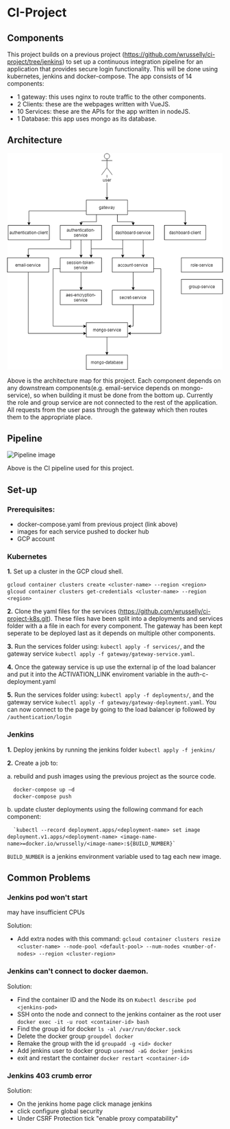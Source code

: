 # CI-Project

## Components 
This project builds on a previous project (https://github.com/wrusselly/ci-project/tree/jenkins) to set up a continuous integration pipeline for an application that provides secure login functionality. This will be done using kubernetes, jenkins and docker-compose. The app consists of 14 components: 
*	1 gateway: this uses nginx to route traffic to the other components.
*	2 Clients: these are the webpages written with VueJS.
*	10 Services: these are the APIs for the app written in nodeJS. 
*	1 Database: this app uses mongo as its database.

## Architecture
![Architecture map](https://github.com/wrusselly/ci-project/blob/master/CI-project.png)

Above is the architecture map for this project. Each component depends on any downstream components(e.g. email-service depends on mongo-service), so when building it must be done from the bottom up. Currently the role and group service are not connected to the rest of the application. All requests from the user pass through the gateway which then routes them to the appropriate place. 

## Pipeline
![Pipeline image](https://www.draw.io/?lightbox=1&highlight=0000ff&edit=_blank&layers=1&nav=1&title=ci-pipeline.drawio#R5ZjbctowEIafxpftYIw5XCaQJmmblmkmk%2BRSWIutIHtdWQ7Qp69kZLAtMqRpIEzCBUgraSX9nw4rHG8YL84FSaMrpMCddosuHG%2FktNuuN%2BioH21Zriy9QXdlCAWjptLGcM3%2BgDG2jDVnFLJaRYnIJUvrxgCTBAJZsxEhcF6vNkVe7zUlIViG64Bw23rLqIyM1e0ONgUXwMLIdN1v91YFMSkrm5lkEaE4r5i8M8cbCkS5SsWLIXAtXqnLqt2XJ0rXAxOQyOc0GIf5j4uf%2FuXt8ubs9xUk9P7O%2F2S8PBKemwmfMxnlEzNkuSx1EJgnFLSrluOdziMm4TolgS6dK%2FLKFsmYq5yrksYpCAmLJ0frrjVQiwcwBimWqkrZoG9kM%2BvGN9l5BUKpbFTRv2tsxHAP15430qiEUecflGpbSo3gETimICyxFOpUJ%2FOYnwQShZJEi8HUsvpOJsDHmDHJMFFVJiglxqoC1wWnJJiFhdRD5Lqd8uZNi0%2FFxwlnoW4rsaE75pKzBIbrvdB6HRidnSy8Q6LoWCi%2BQjJjSfbmq7bjHtmq9e39PRwrw7d8AiIBqY5WdXbyPJNblvGh1ev3jky9rr3nMZiBOIYDsrt7Ux5WrJ4l1pPn4pTD4kRfzkoK1dokRwEnWcaCulRKDrG8M7IWmXud%2BeyX2dGiWjha1o49oNb13hBYxRNEhCB3XZI2iIrS%2FhahS5sATiR7rA9jm%2FqmhzEyNcA158ae6DfwZZiLAEyb6u3fcDOou3H9hp%2BVCJafYiWs5%2FzyxdHfz%2BJ4LuQ3g9d9HXrNk7HpZ8%2F0Bh%2BTnteqq94bvIxeMypo%2BtkzvbL3j4bP914HX%2FOmPTQ%2B%2B402zrNIx20RScIigpOocRbz0Xb1CnfaXRLrqCOZZOkaVoW4ijxknWcmBc6gfHgkmKiap1PGecNEzPMjUJih%2BrYp3yUxo1R3szUKqsdJzv8HQs2bzbUDof6WRdbeVxzk2i%2FFW5hEiDMNSrAwBKGZPZRvltYD2uHku8Hjubv5DA7Kx7P4%2FIJJzjjVLEhC9fTUBis2Fi3ife0yJsVWe6%2BY%2FM6xYbJf%2BZeGQQun%2BuIhgT4EKaQclzEUJ7aarvrOU0qkEufdwur1DgZLZTd%2FUa6utM0fvd7ZXw%3D%3D)

Above is the CI pipeline used for this project.

## Set-up 
### Prerequisites: 
* docker-compose.yaml from previous project (link above)
* images for each service pushed to docker hub
* GCP account 

### Kubernetes 
**1.** Set up a cluster in the GCP cloud shell. 
    
    gcloud container clusters create <cluster-name> --region <region>
    glcoud container clusters get-credentials <cluster-name> --region <region>
  
**2.** Clone the yaml files for the services (https://github.com/wrusselly/ci-project-k8s.git). These files have been split into a deployments and services folder with a a file in each for every component. The gateway has been kept seperate to be deployed last as it depends on multiple other components. 

**3.** Run the services folder using: `kubectl apply -f services/`, and the gateway service `kubectl apply -f gateway/gateway-service.yaml`.

**4.** Once the gateway service is up use the external ip of the load balancer and put it into the ACTIVATION_LINK enviroment variable in the auth-c-deployment.yaml

**5.** Run the services folder using: `kubectl apply -f deployments/`, and the gateway service `kubectl apply -f gateway/gateway-deployment.yaml`. You can now connect to the page by going to the load balancer ip followed by `/authentication/login`

### Jenkins 
**1.** Deploy jenkins by running the jenkins folder `kubectl apply -f jenkins/`

**2.** Create a job to:
    
   a. rebuild and push images using the previous project as the source code.
      
      docker-compose up –d 
      docker-compose push
    
   b. update cluster deployments using the following command for each component: 
      
      `kubectl --record deployment.apps/<deployment-name> set image deployment.v1.apps/<deployment-name> <image-name-name>=docker.io/wrusselly/<image-name>:${BUILD_NUMBER}`
  
  `BUILD_NUMBER` is a jenkins environment variable used to tag each new image. 
  
## Common Problems
### Jenkins pod won't start
may have insufficient CPUs

Solution:
* Add extra nodes with this command:
  `gcloud container clusters resize <cluster-name> --node-pool <default-pool> --num-nodes <number-of-nodes> --region <cluster-region>`
  
### Jenkins can't connect to docker daemon. 
  
Solution:
* Find the container ID and the Node its on `Kubectl describe pod <jenkins-pod>`
* SSH onto the node and connect to the jenkins container as the root user `docker exec -it -u root <container-id> bash`
* Find the group id for docker `ls -al /var/run/docker.sock`
* Delete the docker group `groupdel docker`
* Remake the group with the id `groupadd -g <id> docker`
* Add jenkins user to docker group `usermod -aG docker jenkins`
* exit and restart the container `docker restart <container-id>`
  
### Jenkins 403 crumb error 
  
Solution: 
* On the jenkins home page click manage jenkins
* click configure global security
* Under CSRF Protection tick "enable proxy compatability"
